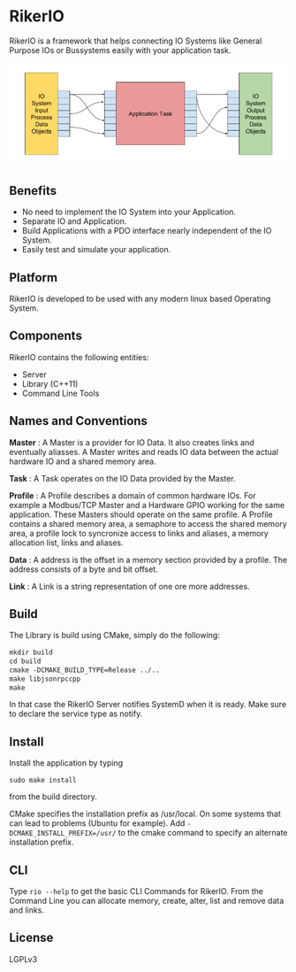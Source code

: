# RikerIO

RikerIO is a framework that helps connecting IO Systems like General Purpose IOs or Bussystems easily with your application task.

![RikerIO Sketch](doc/sketch.png)

## Benefits

- No need to implement the IO System into your Application.
- Separate IO and Application.
- Build Applications with a PDO interface nearly independent of the IO System.
- Easily test and simulate your application.

## Platform

RikerIO is developed to be used with any modern linux based Operating System.

## Components

RikerIO contains the following entities:
- Server
- Library (C++11)
- Command Line Tools

## Names and Conventions

**Master** : A Master is a provider for IO Data. It also creates links and eventually aliasses. A Master writes and reads IO data between the actual hardware IO and a shared memory area.

**Task** : A Task operates on the IO Data provided by the Master.

**Profile** : A Profile describes a domain of common hardware IOs. For example a Modbus/TCP Master and a Hardware GPIO working for the same application. These Masters should operate on the same profile. A Profile contains a shared memory area, a semaphore to access the shared memory area, a profile lock to syncronize access to links and aliases, a memory allocation list, links and aliases.

**Data** : A address is the offset in a memory section provided by a profile. The address consists of a byte and bit offset.

**Link** : A Link is a string representation of one ore more addresses.

## Build

The Library is build using CMake, simply do the following:
```
mkdir build
cd build
cmake -DCMAKE_BUILD_TYPE=Release ../..
make libjsonrpccpp
make
```

In that case the RikerIO Server notifies SystemD when it is ready. Make sure to declare the service type as notify.

## Install

Install the application by typing
```
sudo make install
```
from the build directory.

CMake specifies the installation prefix as /usr/local. On some systems that can lead to problems (Ubuntu for example). Add `-DCMAKE_INSTALL_PREFIX=/usr/` to the cmake command to specify an alternate installation prefix.


## CLI

Type `rio --help` to get the basic CLI Commands for RikerIO. From the Command Line you can allocate memory, create, alter, list and remove data and links.


## License
LGPLv3  
